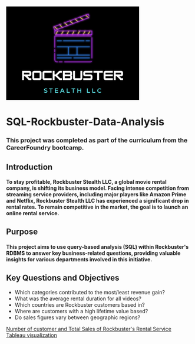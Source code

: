  ![RB logo](RB%20logo.png)
# SQL-Rockbuster-Data-Analysis

### This project was completed as part of the curriculum from the CareerFoundry bootcamp.

## Introduction
#### To stay profitable, Rockbuster Stealth LLC, a global movie rental company, is shifting its business model. Facing intense competition from streaming service providers, including major players like Amazon Prime and Netflix, Rockbuster Stealth LLC has experienced a significant drop in rental rates. To remain competitive in the market, the goal is to launch an online rental service.

## Purpose
#### This project aims to use query-based analysis (SQL) within Rockbuster's RDBMS to answer key business-related questions, providing valuable insights for various departments involved in this initiative.


## Key Questions and Objectives

- Which categories contributed to the most/least revenue gain?
- What was the average rental duration for all videos? 
- Which countries are Rockbuster customers based in? 
- Where are customers with a high lifetime value based? 
- Do sales figures vary between geographic regions?














[Number of customer and Total Sales of Rockbuster's Rental Service Tableau visualization](https://public.tableau.com/app/profile/oumaima.salmi/viz/NumberofcustomerandtotalsalesofRockbustersRentalService_CFAchievement3/Sheet1?publish=yes)
